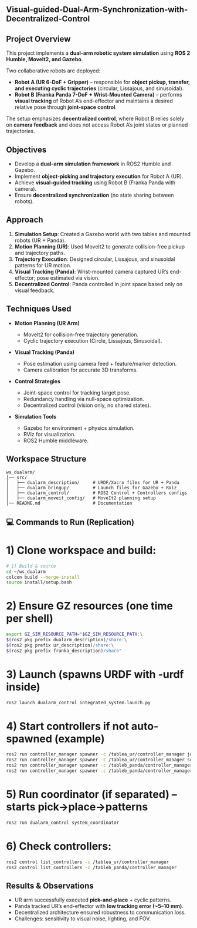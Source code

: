## Visual-guided-Dual-Arm-Synchronization-with-Decentralized-Control

## Project Overview
This project implements a **dual-arm robotic system simulation** using **ROS 2 Humble, MoveIt2, and Gazebo**. 

Two collaborative robots are deployed:  
- **Robot A (UR 6-DoF + Gripper)** – responsible for **object pickup, transfer, and executing cyclic trajectories** (circular, Lissajous, and sinusoidal).  
- **Robot B (Franka Panda 7-DoF + Wrist-Mounted Camera)** – performs **visual tracking** of Robot A’s end-effector and maintains a desired relative pose through **joint-space control**.  

The setup emphasizes **decentralized control**, where Robot B relies solely on **camera feedback** and does not access Robot A’s joint states or planned trajectories.

## Objectives
- Develop a **dual-arm simulation framework** in ROS2 Humble and Gazebo.  
- Implement **object-picking and trajectory execution** for Robot A (UR).  
- Achieve **visual-guided tracking** using Robot B (Franka Panda with camera).  
- Ensure **decentralized synchronization** (no state sharing between robots).  

## Approach
1. **Simulation Setup**: Created a Gazebo world with two tables and mounted robots (UR + Panda).  
2. **Motion Planning (UR)**: Used MoveIt2 to generate collision-free pickup and trajectory paths.  
3. **Trajectory Execution**: Designed circular, Lissajous, and sinusoidal patterns for UR motion.  
4. **Visual Tracking (Panda)**: Wrist-mounted camera captured UR’s end-effector; pose estimated via vision.  
5. **Decentralized Control**: Panda controlled in joint space based only on visual feedback.  

## Techniques Used
- **Motion Planning (UR Arm)**  
  - MoveIt2 for collision-free trajectory generation.  
  - Cyclic trajectory execution (Circle, Lissajous, Sinusoidal).  

- **Visual Tracking (Panda)**  
  - Pose estimation using camera feed + feature/marker detection.  
  - Camera calibration for accurate 3D transforms.  

- **Control Strategies**  
  - Joint-space control for tracking target pose.  
  - Redundancy handling via null-space optimization.  
  - Decentralized control (vision only, no shared states).  

- **Simulation Tools**  
  - Gazebo for environment + physics simulation.  
  - RViz for visualization.  
  - ROS2 Humble middleware.  

## Workspace Structure
```
ws_dualarm/
│── src/
│   ├── dualarm_description/     # URDF/Xacro files for UR + Panda
│   ├── dualarm_bringup/         # Launch files for Gazebo + RViz
│   ├── dualarm_control/         # ROS2 Control + Controllers configs
│   ├── dualarm_moveit_config/   # MoveIt2 planning setup
│── README.md                    # Documentation
```

## 💻 Commands to Run (Replication)
# 1) Clone workspace and build:
```bash
# 1) Build & source
cd ~/ws_dualarm
colcon build --merge-install
source install/setup.bash
```
# 2) Ensure GZ resources (one time per shell)
```bash
export GZ_SIM_RESOURCE_PATH="$GZ_SIM_RESOURCE_PATH:\
$(ros2 pkg prefix dualarm_description)/share:\
$(ros2 pkg prefix ur_description)/share:\
$(ros2 pkg prefix franka_description)/share"
```
# 3) Launch (spawns URDF with -urdf inside)
```bash
ros2 launch dualarm_control integrated_system.launch.py
```
# 4) Start controllers if not auto-spawned (example)
```bash
ros2 run controller_manager spawner -c /tablea_ur/controller_manager joint_state_broadcaster
ros2 run controller_manager spawner -c /tablea_ur/controller_manager scaled_joint_trajectory_controller
ros2 run controller_manager spawner -c /tableb_panda/controller_manager joint_state_broadcaster
ros2 run controller_manager spawner -c /tableb_panda/controller_manager joint_trajectory_controller
```
# 5) Run coordinator (if separated) – starts pick→place→patterns
```bash
ros2 run dualarm_control system_coordinator
```
# 6) Check controllers:
```bash
ros2 control list_controllers -c /tablea_ur/controller_manager
ros2 control list_controllers -c /tableb_panda/controller_manager
```

## Results & Observations
- UR arm successfully executed **pick-and-place** + cyclic patterns.  
- Panda tracked UR’s end-effector with **low tracking error (~5–10 mm)**.  
- Decentralized architecture ensured robustness to communication loss.  
- Challenges: sensitivity to visual noise, lighting, and FOV.  
